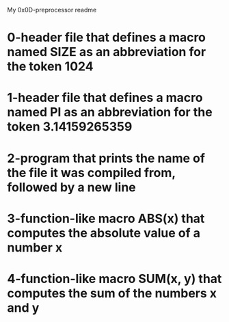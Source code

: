 My 0x0D-preprocessor readme
# 0-header file that defines a macro named SIZE as an abbreviation for the token 1024
# 1-header file that defines a macro named PI as an abbreviation for the token 3.14159265359
# 2-program that prints the name of the file it was compiled from, followed by a new line
# 3-function-like macro ABS(x) that computes the absolute value of a number x
# 4-function-like macro SUM(x, y) that computes the sum of the numbers x and y
